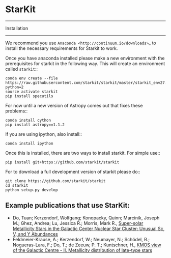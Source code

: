 StarKit
=======

************
Installation
************

We recommend you use `Anaconda <http://continuum.io/downloads>`_ to install
the necessary requirements for Starkit to work.

Once you have anaconda installed please make a new environment with the prerequisites
for starkit in the following way. This will create an environment called `starkit`::

    conda env create --file https://raw.githubusercontent.com/starkit/starkit/master/starkit_env27.yml python=2
    source activate starkit
    pip install specutils

For now until a new version of Astropy comes out that fixes these problems::

    conda install cython
    pip install astropy==1.1.2

If you are using ipython, also install::
  
    conda install ipython 

Once this is installed, there are two ways to install starkit. For simple use::

    pip install git+https://github.com/starkit/starkit

For to download a full development version of starkit please do::

    git clone https://github.com/starkit/starkit
    cd starkit
    python setup.py develop


## Example publications that use StarKit:

- Do, Tuan; Kerzendorf, Wolfgang; Konopacky, Quinn; Marcinik, Joseph M.; Ghez, Andrea; Lu, Jessica R.; Morris, Mark R., [Super-solar Metallicity Stars in the Galactic Center Nuclear Star Cluster: Unusual Sc, V, and Y Abundances](https://ui.adsabs.harvard.edu/#abs/2018ApJ...855L...5D/abstract)
- Feldmeier-Krause, A.; Kerzendorf, W.; Neumayer, N.; Schödel, R.; Nogueras-Lara, F.; Do, T.; de Zeeuw, P. T.; Kuntschner, H., [KMOS view of the Galactic Centre - II. Metallicity distribution of late-type stars](https://ui.adsabs.harvard.edu/#abs/2017MNRAS.464..194F/abstract)


